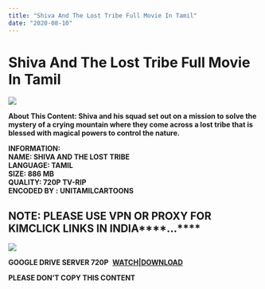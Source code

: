 ```yaml
---
title: "Shiva And The Lost Tribe Full Movie In Tamil"
date: "2020-08-10"
---
```


# Shiva And The Lost Tribe Full Movie In Tamil

[![](https://1.bp.blogspot.com/-sjSFpBT4NDk/XwCSXZcXw4I/AAAAAAAABy4/Yqnyc4PyWbQifcmMxJY42tNPwPliNFbRACLcBGAsYHQ/w400-h297/S.jpg)](https://1.bp.blogspot.com/-sjSFpBT4NDk/XwCSXZcXw4I/AAAAAAAABy4/Yqnyc4PyWbQifcmMxJY42tNPwPliNFbRACLcBGAsYHQ/s751/S.jpg)

**About This Content: Shiva and his squad set out on a mission to solve the mystery of a crying mountain where they come across a lost tribe that is blessed with magical powers to control the nature.**

**INFORMATION:  
NAME: SHIVA AND THE LOST TRIBE  
LANGUAGE: TAMIL  
SIZE: 886 MB  
QUALITY: 720P TV-RIP  
ENCODED BY :** **UNITAMILCARTOONS**

## ****NOTE: PLEASE USE VPN OR PROXY FOR KIMCLICK LINKS IN INDIA********…****

![](http://unitamilcartoons.heliohost.org/wp/wp-content/uploads/2020/07/image-4-1024x512.png)

**GOOGLE DRIVE SERVER 720P**  **[WATCH|DOWNLOAD](https://clk.kim/LHbD1qXp)**

**PLEASE DON’T COPY THIS CONTENT**
